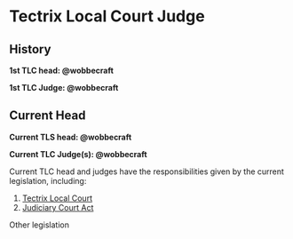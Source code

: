 # Tectrix Local Court Judge

## History

**1st TLC head: @wobbecraft**

**1st TLC Judge: @wobbecraft**

## Current Head

**Current TLS head: @wobbecraft**

**Current TLC Judge(s): @wobbecraft**

Current TLC head and judges have the responsibilities given by the current legislation, including:

1.  [Tectrix Local Court](../Rules/Laws/TectrixLocalCourt.md)
2.  [Judiciary Court Act](../Rules/Laws/JudiciaryCourtAct.md)

Other legislation